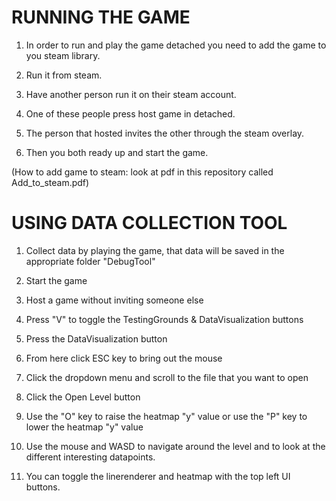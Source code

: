 RUNNING THE GAME
================

1. In order to run and play the game detached you need to add the game to you steam library.

2. Run it from steam.

3. Have another person run it on their steam account.

4. One of these people press host game in detached.

5. The person that hosted invites the other through the steam overlay.

6. Then you both ready up and start the game.

(How to add game to steam: look at pdf in this repository called Add_to_steam.pdf)

USING DATA COLLECTION TOOL
==========================

1. Collect data by playing the game, that data will be saved in the appropriate folder "DebugTool"

2. Start the game

3. Host a game without inviting someone else

4. Press "V" to toggle the TestingGrounds & DataVisualization buttons

5. Press the DataVisualization button

6. From here click ESC key to bring out the mouse

7. Click the dropdown menu and scroll to the file that you want to open

8. Click the Open Level button

9. Use the "O" key to raise the heatmap "y" value or use the "P" key to lower the heatmap "y" value

10. Use the mouse and WASD to navigate around the level and to look at the different interesting datapoints.

11. You can toggle the linerenderer and heatmap with the top left UI buttons.

